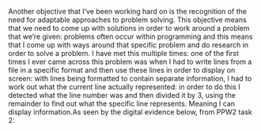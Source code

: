 Another objective that I’ve been working hard on is the recognition of the need for adaptable approaches to problem solving. This objective means that we need to come up with solutions in order to work around a problem that we’re given: problems often occur within programming and this means that I come up with ways around that specific problem and do research in order to solve a problem. I have met this multiple times: one of the first times I ever came across this problem was when I had to write lines from a file in a specific format and then use these lines in order to display on screen: with lines being formatted to contain separate information, I had to work out what the current line actually represented: in order to do this I detected what the line number was and then divided it by 3, using the remainder to find out what the specific line represents. Meaning I can display information.As seen by the digital evidence below, from PPW2 task 2:
